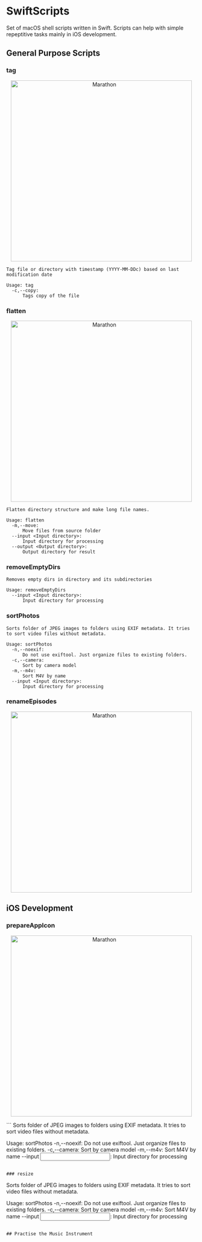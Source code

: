 # SwiftScripts

Set of macOS shell scripts written in Swift. Scripts can help with simple repeptitive tasks mainly in iOS development.

## General Purpose Scripts

### tag
<p align="center">
    <img src="https://i.ibb.co/Mh479Pz/Tag.png" width="480" max-width="90%" alt="Marathon" />
</p>

```
Tag file or directory with timestamp (YYYY-MM-DDc) based on last modification date

Usage: tag
  -c,--copy:
      Tags copy of the file
```

### flatten
<p align="center">
    <img src="https://i.ibb.co/LvcH7Zk/Flatten.png" width="480" max-width="90%" alt="Marathon" />
</p>

```
Flatten directory structure and make long file names.

Usage: flatten
  -m,--move:
      Move files from source folder
  --input <Input directory>:
      Input directory for processing
  --output <Output directory>:
      Output directory for result
```

### removeEmptyDirs
```
Removes empty dirs in directory and its subdirectories

Usage: removeEmptyDirs
  --input <Input directory>:
      Input directory for processing

```

### sortPhotos
```
Sorts folder of JPEG images to folders using EXIF metadata. It tries to sort video files without metadata.

Usage: sortPhotos
  -n,--noexif:
      Do not use exiftool. Just organize files to existing folders.
  -c,--camera:
      Sort by camera model
  -m,--m4v:
      Sort M4V by name
  --input <Input directory>:
      Input directory for processing
```

### renameEpisodes
<p align="center">
    <img src="https://i.ibb.co/BcbB2nF/Rename-Episodes.png" width="480" max-width="90%" alt="Marathon" />
</p>

## iOS Development

### prepareAppIcon
<p align="center">
    <img src="https://i.ibb.co/MC5MDM6/Prepare-App-Icon.png" width="480" max-width="90%" alt="Marathon" />
</p>
```
Sorts folder of JPEG images to folders using EXIF metadata. It tries to sort video files without metadata.

Usage: sortPhotos
  -n,--noexif:
      Do not use exiftool. Just organize files to existing folders.
  -c,--camera:
      Sort by camera model
  -m,--m4v:
      Sort M4V by name
  --input <Input directory>:
      Input directory for processing
```

### resize
```
Sorts folder of JPEG images to folders using EXIF metadata. It tries to sort video files without metadata.

Usage: sortPhotos
  -n,--noexif:
      Do not use exiftool. Just organize files to existing folders.
  -c,--camera:
      Sort by camera model
  -m,--m4v:
      Sort M4V by name
  --input <Input directory>:
      Input directory for processing
```

## Practise the Music Instrument
